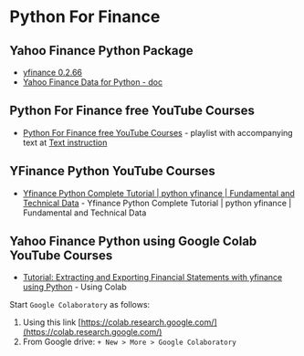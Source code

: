 # Python For Finance

## Yahoo Finance Python Package

* [yfinance 0.2.66](https://pypi.org/project/yfinance/)
* [Yahoo Finance Data for Python - doc](https://python-yahoofinance.readthedocs.io/en/latest/index.html)

## Python For Finance free YouTube Courses

* [Python For Finance free YouTube Courses](https://www.youtube.com/playlist?list=PLdtqDMvm2lvTASUE94XrjcyCe6seYtFSd)  - playlist with accompanying text at [Text instruction](https://robottraders.io/courses/python-for-finance)

## YFinance Python YouTube Courses

* [Yfinance Python Complete Tutorial | python yfinance | Fundamental and Technical Data](https://www.youtube.com/watch?v=IYuNq2kN3Hs) - Yfinance Python Complete Tutorial | python yfinance | Fundamental and Technical Data

## Yahoo Finance Python using Google Colab YouTube Courses

* [Tutorial: Extracting and Exporting Financial Statements with yfinance using Python](https://www.youtube.com/watch?v=uOGVjQrUOTc) - Using Colab

Start `Google Colaboratory` as follows:

1. Using this link [https://colab.research.google.com/](https://colab.research.google.com/)
2. From Google drive: `+ New > More > Google Colaboratory`
